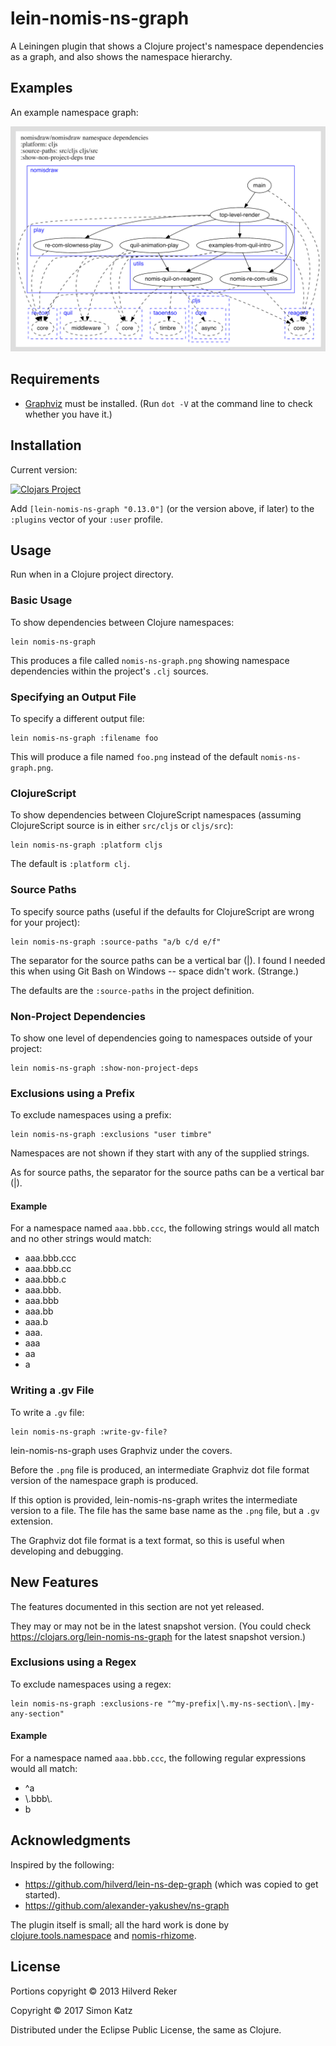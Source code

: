 # lein-nomis-ns-graph

A Leiningen plugin that shows a Clojure project's namespace dependencies
as a graph, and also shows the namespace hierarchy.


## Examples

An example namespace graph:

![An example namespace graph](examples/example-nomis-ns-graph-001.png)


## Requirements

* [Graphviz](http://www.graphviz.org/) must be installed. (Run `dot -V` at the command line to check whether you have it.)

## Installation

Current version:

[![Clojars Project](https://img.shields.io/clojars/v/lein-nomis-ns-graph.svg)](https://clojars.org/lein-nomis-ns-graph)

Add `[lein-nomis-ns-graph "0.13.0"]` (or the version above, if later) to the
`:plugins` vector of your `:user` profile.

## Usage

Run when in a Clojure project directory.

### Basic Usage

To show dependencies between Clojure namespaces:

    lein nomis-ns-graph

This produces a file called `nomis-ns-graph.png` showing namespace dependencies
within the project's `.clj` sources.


### Specifying an Output File

To specify a different output file:

    lein nomis-ns-graph :filename foo

This will produce a file named `foo.png` instead of the default
`nomis-ns-graph.png`.

### ClojureScript

To show dependencies between ClojureScript namespaces (assuming ClojureScript
source is in either `src/cljs` or `cljs/src`):

    lein nomis-ns-graph :platform cljs

The default is `:platform clj`.

### Source Paths

To specify source paths (useful if the defaults for ClojureScript are wrong
for your project):

    lein nomis-ns-graph :source-paths "a/b c/d e/f"

The separator for the source paths can be a vertical bar (|). I found I
needed this when using Git Bash on Windows -- space didn't work. (Strange.)

The defaults are the `:source-paths` in the project definition.

### Non-Project Dependencies

To show one level of dependencies going to namespaces outside of your project:

    lein nomis-ns-graph :show-non-project-deps

### Exclusions using a Prefix

To exclude namespaces using a prefix:

    lein nomis-ns-graph :exclusions "user timbre"

Namespaces are not shown if they start with any of the supplied strings.

As for source paths, the separator for the source paths can be a vertical bar
(|).

#### Example

For a namespace named `aaa.bbb.ccc`, the following strings would all match
and no other strings would match:

* aaa.bbb.ccc
* aaa.bbb.cc
* aaa.bbb.c
* aaa.bbb.
* aaa.bbb
* aaa.bb
* aaa.b
* aaa.
* aaa
* aa
* a


### Writing a .gv File

To write a `.gv` file:

    lein nomis-ns-graph :write-gv-file?

lein-nomis-ns-graph uses Graphviz under the covers.

Before the `.png` file is produced, an intermediate Graphviz dot file format
version of the namespace graph is produced.

If this option is provided, lein-nomis-ns-graph writes the intermediate version
to a file. The file has the same base name as the `.png` file, but a `.gv`
extension.

The Graphviz dot file format is a text format, so this is useful when developing
and debugging.

## New Features

The features documented in this section are not yet released.

They may or may not be in the latest snapshot version.
(You could check https://clojars.org/lein-nomis-ns-graph for the latest
snapshot version.)

### Exclusions using a Regex

To exclude namespaces using a regex:

    lein nomis-ns-graph :exclusions-re "^my-prefix|\.my-ns-section\.|my-any-section"


#### Example

For a namespace named `aaa.bbb.ccc`, the following regular expressions would all
match:

* \^a
* \\.bbb\\.
* b


## Acknowledgments

Inspired by the following:

* https://github.com/hilverd/lein-ns-dep-graph (which was copied to get started).
* https://github.com/alexander-yakushev/ns-graph


The plugin itself is small; all the hard work is done by
[clojure.tools.namespace](https://github.com/clojure/tools.namespace) and
[nomis-rhizome](https://github.com/simon-katz/nomis-rhizome).

## License

Portions copyright © 2013 Hilverd Reker

Copyright © 2017 Simon Katz

Distributed under the Eclipse Public License, the same as Clojure.
